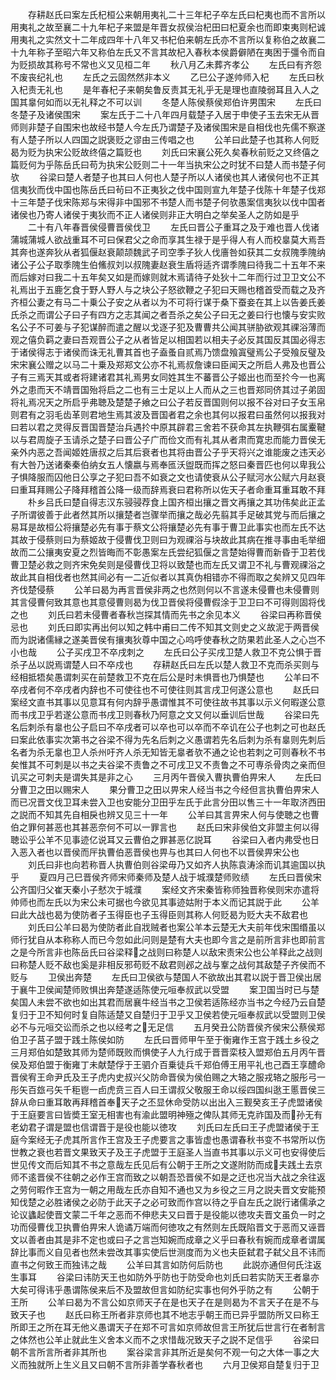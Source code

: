<!-- { "loadSidebar": true } -->
　　存耕赵氏曰案左氏杞桓公来朝用夷礼二十三年杞子卒左氏曰杞夷也而不言所以用夷礼之故至襄二十九年杞子来盟是年晋女叔侯治杞田曰杞夏余也而即束夷则杞诚用夷礼之实然文十二年成四年十八年又书杞伯来朝左氏亦不言所以复称伯之故襄二十九年称子至昭六年又称伯左氏又不言其故杞入春秋本侯爵僻陋在夷困于彊令而自为贬损故其称号不常也义又见桓二年
　　秋八月乙未葬齐孝公
　　左氏曰有齐怨不废丧纪礼也
　　左氏之云固然然非本义
　　乙巳公子遂帅师入杞
　　左氏曰秋入杞责无礼也
　　是年春杞子来朝矣鲁反责其无礼乎无是理也直陵弱耳且入人之国其辠何如而以无礼释之不可以训
　　冬楚人陈侯蔡侯郑伯许男围宋
　　左氏曰冬楚子及诸侯围宋
　　案左氏于二十八年四月载楚子入居于申使子玉去宋无从晋师则非楚子自围宋也故经书楚人今左氏乃谓楚子及诸侯围宋是自相伐也先儒不察遂有人楚子所以人四国之説褒贬之谬由三传唱之也
　　公羊曰此楚子也其称人何贬曷为贬为执宋公贬故终僖之篇贬也
　　刘氏曰宋襄公死久矣春秋前贬之又终僖之篇贬何为乎陈岳氏曰苟为执宋公贬则二十一年当执宋公之时犹不曰楚人而书楚子何欤
　　谷梁曰楚人者楚子也其曰人何也人楚子所以人诸侯也其人诸侯何也不正其信夷狄而伐中国也陈岳氏曰茍曰不正夷狄之伐中国则宣九年楚子伐陈十年楚子伐郑十三年楚子伐宋陈郑与宋得非中国邪不书楚人而书楚子何欤愚案信夷狄以伐中国者诸侯也乃寄人诸侯于夷狄而不正人诸侯则非正大明白之举矣圣人之防如是乎
　　二十有八年春晋侯侵曹晋侯伐卫
　　左氏曰晋公子重耳之及于难也晋人伐诸蒲城蒲城人欲战重耳不可曰保君父之命而享其生禄于是乎得人有人而校辠莫大焉吾其奔也遂奔狄从者狐偃赵衰颠颉魏武子司空季子狄人伐廧咎如获其二女叔隗季隗纳诸公子公子取季隗生伯鯈叔刘以叔隗妻赵衰生盾将适齐谓季隗曰待我二十五年不来而后嫁对曰我二十五年矣又如是而嫁则就木焉请待子处狄十二年而行过卫卫文公不礼焉出于五鹿乞食于野人野人与之块公子怒欲鞭之子犯曰天赐也稽首受而载之及齐齐桓公妻之有马二十乗公子安之从者以为不可将行谋于桑下蚕妾在其上以告姜氏姜氏杀之而谓公子曰子有四方之志其闻之者吾杀之矣公子曰无之姜曰行也懐与安实败名公子不可姜与子犯谋醉而遣之醒以戈逐子犯及曹曹共公闻其骈胁欲观其祼浴薄而观之僖负羁之妻曰吾观晋公子之从者皆足以相国若以相夫子必反其国反其国必得志于诸侯得志于诸侯而诛无礼曹其首也子盍蚤自贰焉乃馈盘飱寘璧焉公子受飱反璧及宋宋襄公赠之以马二十乗及郑郑文公亦不礼焉叔詹谏曰臣闻天之所启人弗及也晋公子有三焉天其或者将建诸君其礼焉男女同姓其生不蕃晋公子姬出也而至扵今一也离外之患而天不靖晋国殆将启之二也有三士足以上人而从之三也晋郑同侪其过子弟固将礼焉况天之所启乎弗聴及楚楚子飨之曰公子若反晋国则何以报不谷对曰子女玉帛则君有之羽毛齿革则君地生焉其波及晋国者君之余也其何以报君曰虽然何以报我对曰若以君之灵得反晋国晋楚治兵遇扵中原其辟君三舍若不获命其左执鞭弭右属櫜鞬以与君周旋子玉请杀之楚子曰晋公子广而俭文而有礼其从者肃而寛忠而能力晋侯无亲外内恶之吾闻姬姓唐叔之后其后衰者也其将由晋公子乎天将兴之谁能废之违天必有大咎乃送诸秦秦伯纳女五人懐嬴与焉奉匜沃盥既而挥之怒曰秦晋匹也何以卑我公子惧降服而囚他日公享之子犯曰吾不如衰之文也请使衰从公子赋河水公赋六月赵衰曰重耳拜赐公子降拜稽首公降一级而辞焉衰曰君称所以佐天子者命重耳重耳敢不拜
　　朴乡吕氏曰楚自得志汉东骎骎荐食上国齐桓出攘之晋文再攘之其功伟矣此正孟子所谓彼善于此者然其所以攘楚者岂骤举而攘之哉必先翦其手足破其党与而后攘之易耳是故桓公将攘楚必先有事于蔡文公将攘楚必先有事于曹卫此事实也而左氏不达其故于侵蔡则曰为蔡姬故于侵曹伐卫则曰为观祼浴与块故此其病在推寻事由毛举细故而二公攘夷安夏之烈皆晦而不彰愚案左氏尝纪狐偃之言楚始得曹而新昏于卫若伐曹卫楚必救之则齐宋免矣则是侵曹伐卫将以致楚也而左氏又谓卫不礼与曹观祼浴之故此其自相伐者也然其间必有一二近似者以其真伪相错亦不得而取之矣辨又见四年齐伐楚侵蔡
　　公羊曰曷为再言晋侯非两之也然则何以不言遂未侵曹也未侵曹则其言侵曹何致其意也其意侵曹则曷为伐卫晋侯将侵曹假涂于卫卫曰不可得则固将伐之也
　　刘氏曰若未侵曹者春秋岂探其情而先书之余见本义
　　谷梁曰再称晋侯忌也
　　刘氏曰即实再出何以知之韩中甫曰二传不知其文则史之义故泥于两晋侯而为説诸儒縁之遂美晋侯有攘夷狄尊中国之心呜呼使春秋之防果若此圣人之心岂不小也哉
　　公子买戌卫不卒戌刺之
　　左氏曰公子买戌卫楚人救卫不克公惧于晋杀子丛以説焉谓楚人曰不卒戍也
　　存耕赵氏曰左氏以楚人救卫不克而杀买则与经相抵牾矣愚谓刺买在前楚救卫不克在后公是时未惧晋也乃惧楚也
　　公羊曰不卒戌者何不卒戌者内辞也不可使往也不可使往则其言戌卫何遂公意也
　　赵氏曰案经文直书其事以见意耳有何内辞乎愚谓惟其不可使往故书其事以示义何暇遂公意而书戌卫乎若遂公意而书戌卫则春秋乃阿意之文又何以垂训后世哉
　　谷梁曰先名后刺杀有辠也公子启曰不卒戌者可以卒也可以卒而不卒讥在公子也刺之可也赵氏曰案此依事实次第书之谷梁不得为先名后刺之义愚谓若先名后刺为杀有辠则先刺后名者为杀无辠也卫人杀州吁齐人杀无知皆无辠者欤不通之论也若刺之可则春秋不书矣惟其不可刺是以书之夫谷梁不责鲁之不可戌卫又不责鲁之不可専杀骨肉之亲而但讥买之可刺夫是谓失其是非之心
　　三月丙午晋侯入曹执曹伯畀宋人
　　左氏曰分曹卫之田以赐宋人
　　果分曹卫之田以畀宋人经当书之今经但言执曹伯畀宋人而已况晋文伐卫耳未尝入卫也安能分卫田乎左氏于此言分田以售三十一年取济西田之説而不知其先自相戾也辨又见三十一年
　　公羊曰其言畀宋人何与使聴之也曹伯之罪何甚恶也其甚恶奈何不可以一罪言也
　　赵氏曰宋非侯伯文非盟主何以得聴讼乎公羊不见事迹亿说耳又云曹伯之罪甚恶亿説耳
　　谷梁曰入者内弗受也日入恶入者也以晋侯而厈执曹伯恶晋侯也畀与也其曰人何也不以晋侯畀宋公也
　　刘氏曰非也向若称晋人执曹伯则谷梁毋乃又如齐人执陈袁涛涂而讥其逾国以执乎
　　夏四月己巳晋侯齐师宋师秦师及楚人战于城濮楚师败绩
　　左氏曰晋侯宋公齐国归父崔天秦小子憖次于城濮
　　案经文齐宋秦皆称师独晋称侯则宋亦遣将帅师也而左氏以为宋公未可据也今欲见其事迹姑附于本义而记其説于此
　　公羊曰此大战也曷为使防者子玉得臣也子玉得臣则其称人何贬曷为贬大夫不敌君也
　　刘氏曰公羊曰曷为使防者此自戕贼者也案公羊本云楚无大夫前年伐宋围缗虽以师行犹自从本称称人而已今忽如此问则是楚有大夫也即今言之是前所言非也即前言之是今所言非也陈岳氏曰谷梁释之战则曰称楚人以敌宋责宋公也公羊释此之战则曰称楚人贬不敌也奚是非相反邪苟贬不敌君则邲之战与鞌之战何其敌楚子齐侯而不贬与
　　卫侯出奔楚
　　左氏曰卫侯欲与楚国人不欲故出其君以説于晋卫侯出居于襄牛卫侯闻楚师败惧出奔楚遂适陈使元咺奉叔武以受盟
　　案卫国当时已与楚矣国人未尝不欲也如出其君而居襄牛经当书之卫侯若适陈经亦当书之今经乃云自楚复归于卫不知何时复自陈适楚又自楚归于卫乎又卫侯若使元咺奉叔武以受盟则卫侯必不与元咺交讼而杀之也以经考之无足信
　　五月癸丑公防晋侯齐侯宋公蔡侯郑伯卫子莒子盟于践土陈侯如防
　　左氏曰晋师甲午至于衡雍作王宫于践土乡役之三月郑伯如楚致其师为楚师既败而惧使子人九行成于晋晋栾枝入盟郑伯五月丙午晋侯及郑伯盟于衡雍丁未献楚俘于王驷介百乗徒兵千郑伯傅王用平礼也己酉王享醴命晋侯宥王命尹氏及王子虎内史叔兴父防命晋侯为侯伯赐之大辂之服戎辂之服彤弓一彤矢百玈弓矢千秬鬯一卣虎贲三百人曰王谓叔父敬服王命以绥四国纠逖王慝晋侯三辞从命曰重耳敢再拜稽首奉天子之丕显休命受防以出出入三觐癸亥王子虎盟诸侯于王庭要言曰皆奬王室无相害也有渝此盟明神殛之俾队其师无克祚国及而孙无有老幼君子谓是盟也信谓晋于是役也能以徳攻
　　刘氏曰左氏曰王子虎盟诸侯于王庭今案经无子虎其所言作王宫及王子虎要言之事皆虚也愚谓春秋书变不书常所以伤世教之衰也若晋文果致天子及王子虎盟于王庭圣人当直书其事以示义可也安得使后世见传文而后知其不书之意哉左氏见后有公朝于王所之文遂附防而成夫践土去京师不逺晋侯不往朝之必作王宫而致之以朝吾恐晋侯不如是之迂也况当大战之余往返之劳何暇作王宫为一朝之用哉左氏亦自知不通也又为乡役之三月之説夫晋文安能预知伐楚之必胜诸侯之必防于此天子之必可致而作宫以待之乎自左氏之説行诸儒承之论议蠭起使晋文蒙二千年之恶而不伸悲夫又曰晋于是役能以徳攻夫晋文虽负一时之功而侵曹伐卫执曹伯畀宋人诡谲万端而何徳攻之有然则左氏既陷晋文于恶而又诬晋文以善者由其是非不定也或曰子之言岂知婉而成章之义乎曰春秋有婉而成章者谓属辞比事而义自见者也然未尝改其事实使后世测度而为义也夫臣弑君子弑父且不讳而直书之何致王而独讳之哉
　　公羊曰其言如防何后防也
　　此説亦通但何氏注返生事耳
　　谷梁曰讳防天王也如防外乎防也于防受命也刘氏曰若实防天王者辠亦大矣可得讳乎愚谓陈侯来后不及盟故但言如防纪实事也何外乎防之有
　　公朝于王所
　　公羊曰曷为不言公如京师天子在是也天子在是则曷为不言天子在是不与致天子也
　　赵氏曰称王所者非京师也其不地志乎朝王而已异乎盟防所又曰称王所即王之所在耳无他义愚谓天子在郑不可言如京师故但言王所犹后世言行在者制言之体然也公羊止就此生义舍本义而不之求惜哉况致天子之説不足信乎
　　谷梁曰朝不言所言所者非其所也
　　案谷梁言非其所近是矣何不观一句之大体一事之大义而独就所上生义且又曰朝不言所非善学春秋者也
　　六月卫侯郑自楚复归于卫
